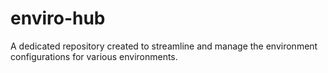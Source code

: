 # enviro-hub
A dedicated repository created to streamline and manage the environment configurations for various environments.
